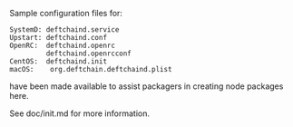 Sample configuration files for:
```
SystemD: deftchaind.service
Upstart: deftchaind.conf
OpenRC:  deftchaind.openrc
         deftchaind.openrcconf
CentOS:  deftchaind.init
macOS:    org.deftchain.deftchaind.plist
```
have been made available to assist packagers in creating node packages here.

See doc/init.md for more information.
